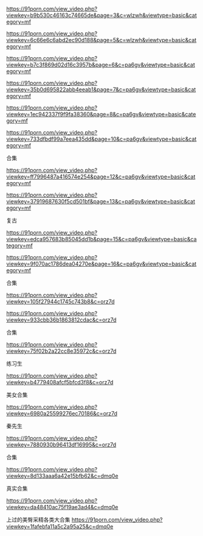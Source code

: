 
https://91porn.com/view_video.php?viewkey=b9b530c46163c74665de&page=3&c=wlzwh&viewtype=basic&category=mf

https://91porn.com/view_video.php?viewkey=6c66e6c6abd2ec90d188&page=5&c=wlzwh&viewtype=basic&category=mf

https://91porn.com/view_video.php?viewkey=b7c3f869d02d16c3957b&page=6&c=pa6gv&viewtype=basic&category=mf

https://91porn.com/view_video.php?viewkey=35b0d695822abb4eeab1&page=7&c=pa6gv&viewtype=basic&category=mf

https://91porn.com/view_video.php?viewkey=1ec942337f9f9fa38360&page=8&c=pa6gv&viewtype=basic&category=mf

https://91porn.com/view_video.php?viewkey=733dfbdf99a7eea435dd&page=10&c=pa6gv&viewtype=basic&category=mf

合集

https://91porn.com/view_video.php?viewkey=ff7996487a416574e254&page=12&c=pa6gv&viewtype=basic&category=mf

https://91porn.com/view_video.php?viewkey=37919687630f5cd501bf&page=13&c=pa6gv&viewtype=basic&category=mf

复古

https://91porn.com/view_video.php?viewkey=edca957683b85045dd1b&page=15&c=pa6gv&viewtype=basic&category=mf

https://91porn.com/view_video.php?viewkey=9f070ac1786dea04270e&page=16&c=pa6gv&viewtype=basic&category=mf

合集

https://91porn.com/view_video.php?viewkey=105f27944c1745c743b8&c=orz7d

https://91porn.com/view_video.php?viewkey=933cbb36b1863812cdac&c=orz7d

合集

https://91porn.com/view_video.php?viewkey=75f02b2a22cc8e35972c&c=orz7d

练习生

https://91porn.com/view_video.php?viewkey=b4779408afcf5bfcd3f8&c=orz7d

美女合集

https://91porn.com/view_video.php?viewkey=6980a25599276ec70186&c=orz7d

秦先生

https://91porn.com/view_video.php?viewkey=7880930b96413df16995&c=orz7d

合集

https://91porn.com/view_video.php?viewkey=8d133aaa6a42e15bfb62&c=dmq0e

真实合集

https://91porn.com/view_video.php?viewkey=da48410ac75f19ae3ad4&c=dmq0e

上过的美臀采精各类大合集
https://91porn.com/view_video.php?viewkey=1fafebfa11a5c2a95a25&c=dmq0e